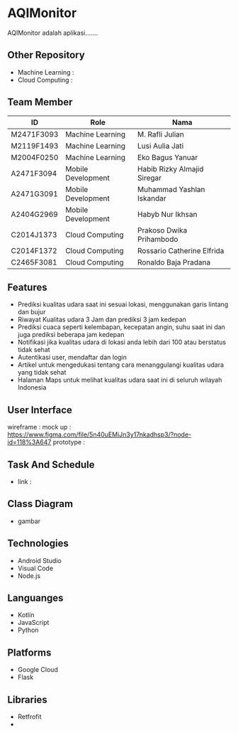 # AQIMonitor
AQIMonitor adalah aplikasi.......

## Other Repository
- Machine Learning : 
- Cloud Computing : 

## Team Member
|     ID     |        Role        |            Nama             |
|------------|--------------------|-----------------------------|
| M2471F3093 | Machine Learning   |M. Rafli Julian              |
| M2119F1493 | Machine Learning   | Lusi Aulia Jati             |
| M2004F0250 | Machine Learning   | Eko Bagus Yanuar            |
| A2471F3094 | Mobile Development | Habib Rizky Almajid Siregar |
| A2471G3091 | Mobile Development | Muhammad Yashlan Iskandar   |
| A2404G2969 | Mobile Development | Habyb Nur Ikhsan            |
| C2014J1373 | Cloud Computing    | Prakoso Dwika Prihambodo    |
| C2014F1372 | Cloud Computing    | Rossario Catherine Elfrida  |
| C2465F3081 | Cloud Computing    | Ronaldo Baja Pradana        |

## Features
- Prediksi kualitas udara saat ini sesuai lokasi, menggunakan garis lintang dan bujur
- Riwayat Kualitas udara 3 Jam dan prediksi 3 jam kedepan
- Prediksi cuaca seperti kelembapan, kecepatan angin, suhu saat ini dan juga prediksi beberapa jam kedepan
- Notifikasi jika kualitas udara di lokasi anda lebih dari 100 atau berstatus tidak sehat
- Autentikasi user, mendaftar dan login
- Artikel untuk mengedukasi tentang cara menanggulangi kualitas udara yang tidak sehat
- Halaman Maps untuk melihat kualitas udara saat ini di seluruh wilayah Indonesia

## User Interface
wireframe : 
mock up : https://www.figma.com/file/5n40uEMiJn3y17nkadhsp3/?node-id=118%3A647
prototype : 

## Task And Schedule
- link :

## Class Diagram
- gambar

## Technologies
- Android Studio
- Visual Code
- Node.js

## Languanges
- Kotlin
- JavaScript
- Python

## Platforms
- Google Cloud
- Flask

## Libraries
- Retfrofit
- 
